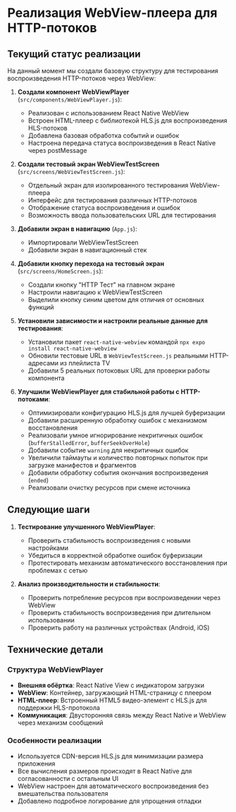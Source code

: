 # Реализация WebView-плеера для HTTP-потоков

## Текущий статус реализации

На данный момент мы создали базовую структуру для тестирования воспроизведения HTTP-потоков через WebView:

1. **Создали компонент WebViewPlayer** (`src/components/WebViewPlayer.js`):
   - Реализован с использованием React Native WebView
   - Встроен HTML-плеер с библиотекой HLS.js для воспроизведения HLS-потоков
   - Добавлена базовая обработка событий и ошибок
   - Настроена передача статуса воспроизведения в React Native через postMessage

2. **Создали тестовый экран WebViewTestScreen** (`src/screens/WebViewTestScreen.js`):
   - Отдельный экран для изолированного тестирования WebView-плеера
   - Интерфейс для тестирования различных HTTP-потоков
   - Отображение статуса воспроизведения и ошибок
   - Возможность ввода пользовательских URL для тестирования

3. **Добавили экран в навигацию** (`App.js`):
   - Импортировали WebViewTestScreen
   - Добавили экран в навигационный стек

4. **Добавили кнопку перехода на тестовый экран** (`src/screens/HomeScreen.js`):
   - Создали кнопку "HTTP Тест" на главном экране
   - Настроили навигацию к WebViewTestScreen
   - Выделили кнопку синим цветом для отличия от основных функций

5. **Установили зависимости и настроили реальные данные для тестирования**:
   - Установили пакет `react-native-webview` командой `npx expo install react-native-webview`
   - Обновили тестовые URL в `WebViewTestScreen.js` реальными HTTP-адресами из плейлиста TV
   - Добавили 5 реальных потоковых URL для проверки работы компонента

6. **Улучшили WebViewPlayer для стабильной работы с HTTP-потоками**:
   - Оптимизировали конфигурацию HLS.js для лучшей буферизации
   - Добавили расширенную обработку ошибок с механизмом восстановления
   - Реализовали умное игнорирование некритичных ошибок (`bufferStalledError`, `bufferSeekOverHole`)
   - Добавили событие `warning` для некритичных ошибок
   - Увеличили таймауты и количество повторных попыток при загрузке манифестов и фрагментов
   - Добавили обработку события окончания воспроизведения (`ended`)
   - Реализовали очистку ресурсов при смене источника

## Следующие шаги

1. **Тестирование улучшенного WebViewPlayer**:
   - Проверить стабильность воспроизведения с новыми настройками
   - Убедиться в корректной обработке ошибок буферизации
   - Протестировать механизм автоматического восстановления при проблемах с сетью

2. **Анализ производительности и стабильности**:
   - Проверить потребление ресурсов при воспроизведении через WebView
   - Проверить стабильность воспроизведения при длительном использовании
   - Проверить работу на различных устройствах (Android, iOS)

## Технические детали

### Структура WebViewPlayer

- **Внешняя обёртка**: React Native View с индикатором загрузки
- **WebView**: Контейнер, загружающий HTML-страницу с плеером
- **HTML-плеер**: Встроенный HTML5 видео-элемент с HLS.js для поддержки HLS-протокола
- **Коммуникация**: Двусторонняя связь между React Native и WebView через механизм сообщений

### Особенности реализации

- Используется CDN-версия HLS.js для минимизации размера приложения
- Все вычисления размеров происходят в React Native для согласованности с остальным UI
- WebView настроен для автоматического воспроизведения без вмешательства пользователя
- Добавлено подробное логирование для упрощения отладки

